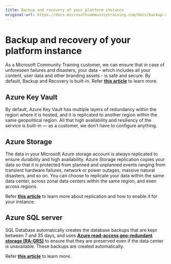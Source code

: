 ```yaml
---
title: Backup and recovery of your platform instance
original-url: https://docs.microsoftcommunitytraining.com/docs/backup-and-recovery
---
```


# Backup and recovery of your platform instance

As a Microsoft Community Training customer, we can ensure that in case of unforeseen failures and disasters, your data – which includes all your content, user data and other branding assets - is safe and secure. By default, Backup and Recovery is built-in. Refer [**this article**](https://docs.microsoft.com/en-us/azure/backup/backup-overview) to learn more.


## Azure Key Vault
By default, Azure Key Vault has multiple layers of redundancy within the region where it is hosted, and it is replicated to another region within the same geopolitical region. All that high availability and resiliency of the service is built-in — as a customer, we don’t have to configure anything.  

## Azure Storage
The data in your Microsoft Azure storage account is always replicated to ensure durability and high availability. Azure Storage replication copies your data so that it is protected from planned and unplanned events ranging from transient hardware failures, network or power outages, massive natural disasters, and so on. You can choose to replicate your data within the same data center, across zonal data centers within the same region, and even across regions. 

Refer [**this article**](https://docs.microsoft.com/en-us/azure/storage/common/storage-redundancy) to learn more about replication and how to enable it for your instance. 

## Azure SQL server
SQL Database automatically creates the database backups that are kept between 7 and 35 days, and uses [**Azure read-access geo-redundant storage \(RA-GRS\)**](https://docs.microsoft.com/en-us/azure/storage/common/storage-redundancy-grs#read-access-geo-redundant-storage) to ensure that they are preserved even if the data center is unavailable. These backups are created automatically.

Refer [**this article**](https://docs.microsoft.com/en-us/azure/sql-database/sql-database-automated-backups) to learn more.
